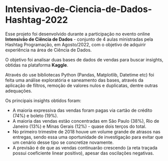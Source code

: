 # Intensivao-de-Ciencia-de-Dados-Hashtag-2022

Esse projeto foi desenvolvido durante a participação no evento online **Intensivão de Ciência de Dados** - conjunto de 4 aulas ministradas pela Hashtag Programação, em Agosto/2022, com o objetivo de adquirir experiência na área de Ciência de Dados.

O objetivo foi analisar duas bases de dados de vendas para buscar insights, obtidas na plataforma **Kaggle**.

Através do use bibliotecas Python (Pandas, Matplotlib, Datetime etc) foi feita uma análise exploratória e saneamento das bases, através da aplicação de filtros, remoção de valores nulos e duplicatas, dentre outras adequações.

Os principais insights obtidos foram:

* A maioria expressiva das vendas foram pagas via cartão de crédito (74%) e boleto (19%).
* A maioria das vendas estão concentradas em São Paulo (38%), Rio de Janeiro (13%) e Minas Gerais (12%) - quase dois terços do total.
* No primeiro trimestre de 2018 houve um volume grande de atrasos nas entregas, sendo essa uma oportunidade de investigação para evitar que um cenário desse tipo se concretize novamente.
* A previsão é de que as vendas continuarão crescendo (a reta traçada possui coeficiente linear positivo), apesar das oscilações negativas.
